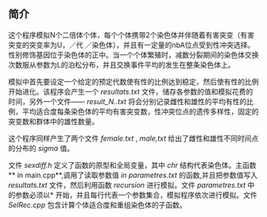 ## 简介
这个程序模拟N个二倍体个体，每个个体携带2个染色体并伴随着有害突变（有害突变的突变率为U，／代 ／染色体），并且有一定量的nbA位点受到性冲突选择。性别修饰基因位于染色体的正中。当一个个体繁殖时，减数分裂期间的染色体交换次数服从参数为L的泊松分布，并且交换事件平均的发生在整条染色体上。

模拟中首先要设定一个给定的预定代数使有性的比例达到稳定，然后使有性的比例开始进化。该程序会产生一个 _resultats.txt_ 文件，储存各参数的值和模拟花费的时间，另外一个文件—— _result\_N..txt_ 将会分别记录雌性和雄性的平均有性的比例，平均适合度每条染色体的平均有害突变数，性冲突位点的遗传多样性，固定的突变数和群体中的雄性数量。

这个程序同样产生了两个文件 _female.txt_ , _male,txt_ 给出了雌性和雄性不同时间点的分布的 _sigma_ 值。

文件 _sexdiff.h_ 定义了函数的原型和全局变量，其中 *chr* 结构代表染色体。主函数** in main.cpp**,调用了读取参数值 *in parametres.txt* 的函数,并且把参数值写入 *resultats.txt* 文件，然后利用函数 *recursion* 进行模拟。文件 *parametres.txt* 中的参数必须以\* 开始，并且每行代表一个参数集合，模拟程序依次进行模拟。文件 *SelRec.cpp* 包含计算个体适合度和重组染色体的子函数。


